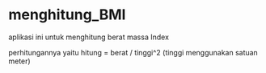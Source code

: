 # menghitung_BMI

aplikasi ini untuk menghitung berat massa Index

perhitungannya yaitu hitung = berat / tinggi^2  (tinggi menggunakan satuan meter)


